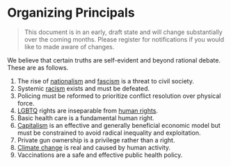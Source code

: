 # Organizing Principals

> This document is in an early, draft state and will change substantially over the coming months. Please register for notifications if you would like to made aware of changes.

We believe that certain truths are self-evident and beyond rational debate. These are as follows.

1. The rise of [nationalism](https://www.merriam-webster.com/dictionary/nationalism) and [fascism](https://www.merriam-webster.com/dictionary/fascism) is a threat to civil society.
2. Systemic [racism](https://www.merriam-webster.com/dictionary/racism) exists and must be defeated.
3. Policing must be reformed to prioritize conflict resolution over physical force.
4. [LGBTQ](https://www.merriam-webster.com/dictionary/LGBTQ) rights are inseparable from [human rights](https://www.merriam-webster.com/dictionary/human%20rights).
5. Basic health care is a fundamental human right.
6. [Capitalism](https://www.merriam-webster.com/dictionary/capitalism) is an effective and generally beneficial economic model but must be constrained to avoid radical inequality and exploitation.
7. Private gun ownership is a privilege rather than a right.
8. [Climate change](https://www.merriam-webster.com/dictionary/climate%20change) is real and caused by human activity.
9. Vaccinations are a safe and effective public health policy.
